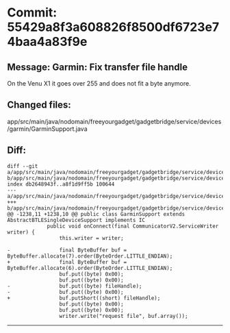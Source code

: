 # Commit: 55429a8f3a608826f8500df6723e74baa4a83f9e
## Message: Garmin: Fix transfer file handle

On the Venu X1 it goes over 255 and does not fit a byte anymore.
## Changed files:
app/src/main/java/nodomain/freeyourgadget/gadgetbridge/service/devices/garmin/GarminSupport.java

## Diff:
```
diff --git a/app/src/main/java/nodomain/freeyourgadget/gadgetbridge/service/devices/garmin/GarminSupport.java b/app/src/main/java/nodomain/freeyourgadget/gadgetbridge/service/devices/garmin/GarminSupport.java
index db2648943f..a8f1d9ff5b 100644
--- a/app/src/main/java/nodomain/freeyourgadget/gadgetbridge/service/devices/garmin/GarminSupport.java
+++ b/app/src/main/java/nodomain/freeyourgadget/gadgetbridge/service/devices/garmin/GarminSupport.java
@@ -1238,11 +1238,10 @@ public class GarminSupport extends AbstractBTLESingleDeviceSupport implements IC
             public void onConnect(final CommunicatorV2.ServiceWriter writer) {
                 this.writer = writer;
 
-                final ByteBuffer buf = ByteBuffer.allocate(7).order(ByteOrder.LITTLE_ENDIAN);
+                final ByteBuffer buf = ByteBuffer.allocate(6).order(ByteOrder.LITTLE_ENDIAN);
                 buf.put((byte) 0x00);
                 buf.put((byte) 0x00);
-                buf.put((byte) fileHandle);
-                buf.put((byte) 0x00);
+                buf.putShort((short) fileHandle);
                 buf.put((byte) 0x00);
                 buf.put((byte) 0x00);
                 writer.write("request file", buf.array());
```
-----------------------------------
